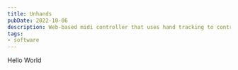 ```yaml
---
title: Unhands
pubDate: 2022-10-06
description: Web-based midi controller that uses hand tracking to control the music
tags:
- software
---
```

Hello World